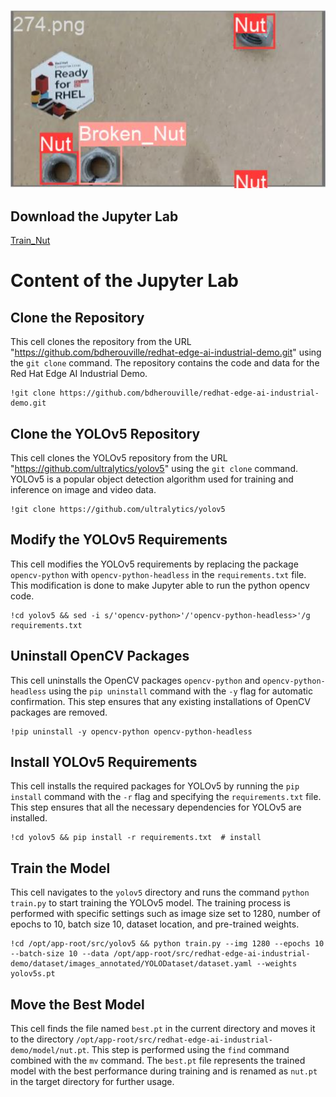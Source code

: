 ![Nut Demo](images/screenshot.png)


## Download the Jupyter Lab


[Train_Nut](Train_Nut.ipynb)



# Content of the Jupyter Lab

## Clone the Repository

This cell clones the repository from the URL "https://github.com/bdherouville/redhat-edge-ai-industrial-demo.git" using the `git clone` command. The repository contains the code and data for the Red Hat Edge AI Industrial Demo.

```
!git clone https://github.com/bdherouville/redhat-edge-ai-industrial-demo.git
```


## Clone the YOLOv5 Repository

This cell clones the YOLOv5 repository from the URL "https://github.com/ultralytics/yolov5" using the `git clone` command. YOLOv5 is a popular object detection algorithm used for training and inference on image and video data.

```
!git clone https://github.com/ultralytics/yolov5 
```

## Modify the YOLOv5 Requirements

This cell modifies the YOLOv5 requirements by replacing the package `opencv-python` with `opencv-python-headless` in the `requirements.txt` file. This modification is done to make Jupyter able to run the python opencv code.

```
!cd yolov5 && sed -i s/'opencv-python>'/'opencv-python-headless>'/g requirements.txt
```

## Uninstall OpenCV Packages

This cell uninstalls the OpenCV packages `opencv-python` and `opencv-python-headless` using the `pip uninstall` command with the `-y` flag for automatic confirmation. This step ensures that any existing installations of OpenCV packages are removed.

```
!pip uninstall -y opencv-python opencv-python-headless
```

## Install YOLOv5 Requirements

This cell installs the required packages for YOLOv5 by running the `pip install` command with the `-r` flag and specifying the `requirements.txt` file. This step ensures that all the necessary dependencies for YOLOv5 are installed.


```
!cd yolov5 && pip install -r requirements.txt  # install
```

## Train the Model

This cell navigates to the `yolov5` directory and runs the command `python train.py` to start training the YOLOv5 model. The training process is performed with specific settings such as image size set to 1280, number of epochs to 10, batch size 10, dataset location, and pre-trained weights.


```
!cd /opt/app-root/src/yolov5 && python train.py --img 1280 --epochs 10 --batch-size 10 --data /opt/app-root/src/redhat-edge-ai-industrial-demo/dataset/images_annotated/YOLODataset/dataset.yaml --weights yolov5s.pt
```


## Move the Best Model

This cell finds the file named `best.pt` in the current directory and moves it to the directory `/opt/app-root/src/redhat-edge-ai-industrial-demo/model/nut.pt`. This step is performed using the `find` command combined with the `mv` command. The `best.pt` file represents the trained model with the best performance during training and is renamed as `nut.pt` in the target directory for further usage.
